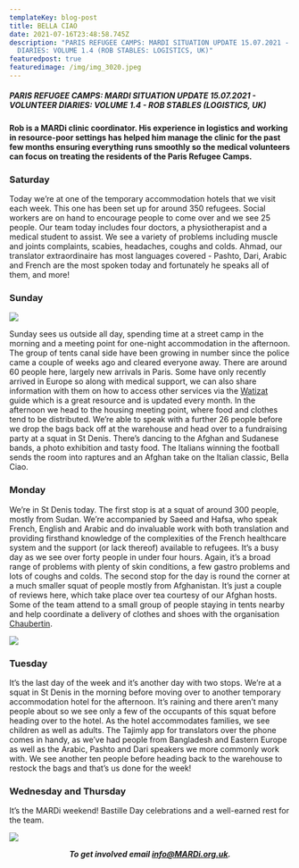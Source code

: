 ```yaml
---
templateKey: blog-post
title: BELLA CIAO
date: 2021-07-16T23:48:58.745Z
description: "PARIS REFUGEE CAMPS: MARDI SITUATION UPDATE 15.07.2021 - VOLUNTEER
  DIARIES: VOLUME 1.4 (ROB STABLES: LOGISTICS, UK)"
featuredpost: true
featuredimage: /img/img_3020.jpeg
---
```

##### PARIS REFUGEE CAMPS: MARDI SITUATION UPDATE 15.07.2021 - VOLUNTEER DIARIES: VOLUME 1.4 - ROB STABLES (LOGISTICS, UK)

#### Rob is a MARDi clinic coordinator. His experience in logistics and working in resource-poor settings has helped him manage the clinic for the past few months ensuring everything runs smoothly so the medical volunteers can focus on treating the residents of the Paris Refugee Camps.

### Saturday

Today we’re at one of the temporary accommodation hotels that we visit each week. This one has been set up for around 350 refugees. Social workers are on hand to encourage people to come over and we see 25 people. Our team today includes four doctors, a physiotherapist and a medical student to assist. We see a variety of problems including muscle and joints complaints, scabies, headaches, coughs and colds. Ahmad, our translator extraordinaire has most languages covered - Pashto, Dari, Arabic and French are the most spoken today and fortunately he speaks all of them, and more!

### Sunday

![](/img/img_3020.jpeg)

Sunday sees us outside all day, spending time at a street camp in the morning and a meeting point for one-night accommodation in the afternoon. The group of tents canal side have been growing in number since the police came a couple of weeks ago and cleared everyone away. There are around 60 people here, largely new arrivals in Paris. Some have only recently arrived in Europe so along with medical support, we can also share information with them on how to access other services via the [Watizat](https://watizat.org/) guide which is a great resource and is updated every month. In the afternoon we head to the housing meeting point, where food and clothes tend to be distributed. We’re able to speak with a further 26 people before we drop the bags back off at the warehouse and head over to a fundraising party at a squat in St Denis. There’s dancing to the Afghan and Sudanese bands, a photo exhibition and tasty food. The Italians winning the football sends the room into raptures and an Afghan take on the Italian classic, Bella Ciao.

### Monday

We’re in St Denis today. The first stop is at a squat of around 300 people, mostly from Sudan. We’re accompanied by Saeed and Hafsa, who speak French, English and Arabic and do invaluable work with both translation and providing firsthand knowledge of the complexities of the French healthcare system and the support (or lack thereof) available to refugees. It’s a busy day as we see over forty people in under four hours. Again, it’s a broad range of problems with plenty of skin conditions, a few gastro problems and lots of coughs and colds. The second stop for the day is round the corner at a much smaller squat of people mostly from Afghanistan. It’s just a couple of reviews here, which take place over tea courtesy of our Afghan hosts. Some of the team attend to a small group of people staying in tents nearby and help coordinate a delivery of clothes and shoes with the organisation [Chaubertin](https://chaubertin.org/).

![](/img/img_3037.jpeg)

### Tuesday

It’s the last day of the week and it’s another day with two stops. We’re at a squat in St Denis in the morning before moving over to another temporary accommodation hotel for the afternoon. It’s raining and there aren’t many people about so we see only a few of the occupants of this squat before heading over to the hotel. As the hotel accommodates families, we see children as well as adults. The Tajimly app for translators over the phone comes in handy, as we’ve had people from Bangladesh and Eastern Europe as well as the Arabic, Pashto and Dari speakers we more commonly work with. We see another ten people before heading back to the warehouse to restock the bags and that’s us done for the week!

### Wednesday and Thursday

It’s the MARDi weekend! Bastille Day celebrations and a well-earned rest for the team.

![](/img/3f47d21d-8216-469f-9255-cc9d37b12640.jpeg)

***<center> To get involved email info@MARDi.org.uk. <center/>***